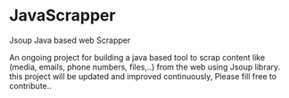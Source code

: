 # JavaScrapper
Jsoup Java based web Scrapper

An ongoing project for building a java based tool to scrap content like (media, emails, phone numbers, files,..) from the web using Jsoup library.
this project will be updated and improved continuously, Please fill free to contribute..
